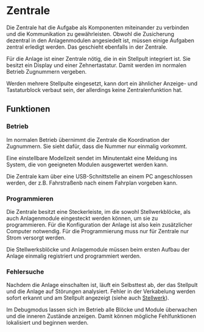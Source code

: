# Zentrale
Die Zentrale hat die Aufgabe als Komponenten miteinander zu verbinden und die Kommunikation zu gewährleisten. Obwohl die Zusicherung dezentral in den Anlagenmodulen angesiedelt ist, müssen einige Aufgaben zentral erledigt werden. Das geschieht ebenfalls in der Zentrale. 

Für die Anlage ist einer Zentrale nötig, die in ein Stellpult integriert ist. Sie besitzt ein Display und einer Zehnertastatur. Damit werden im normalen Betrieb Zugnummern vergeben. 

Werden mehrere Stellpulte eingesetzt, kann dort ein ähnlicher Anzeige- und Tastaturblock verbaut sein, der allerdings keine Zentralenfunktion hat.

## Funktionen
### Betrieb
Im normalen Betrieb übernimmt die Zentrale die Koordination der Zugnummern. Sie sieht dafür, dass die Nummer nur einmalig vorkommt.

Eine einstellbare Modellzeit sendet im Minutentakt eine Meldung ins System, die von geeigneten Modulen ausgewertet werden kann. 

Die Zentrale kam über eine USB-Schnittstelle an einem PC angeschlossen werden, der z.B. Fahrstraßenb nach einem Fahrplan vorgeben kann.

### Programmieren
Die Zentrale besitzt eine Steckerleiste, im die sowohl Stellwerkblöcke, als auch Anlagenmodule eingesteckt werden können, um sie zu programmieren. Für die Konfiguration der Anlage ist also kein zusätzlicher Computer notwendig. Für die Programmierung muss nur für Zentrale nur Strom versorgt werden.

Die Stellwerksblöcke und Anlagemodule müssen beim ersten Aufbau der Anlage einmalig registriert und programmiert werden.

### Fehlersuche
Nachdem die Anlage einschalten ist, läuft ein Selbsttest ab, der das Stellpult und die Anlage auf Störungen analysiert. Fehler in der Verkabelung werden sofort erkannt und am Stellpult angezeigt (siehe auch [Stellwerk](docs/signal_box.md)).

Im Debugmodus lassen sich im Betrieb alle Blöcke und Module überwachen und die inneren Zustände anzeigen. Damit können mögliche Fehlfunktionen lokalisiert und beginnen werden.
